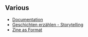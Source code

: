## Various
- [Documentation](notes/Documentation.md)
- [Geschichten erzählen - Storytelling](notes/Geschichten%20erzählen%20-%20Storytelling.md)
- [Zine as Format](notes/Zine%20as%20Format.md)